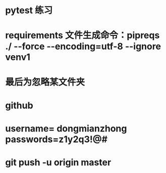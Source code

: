# pytest 练习

# requirements 文件生成命令：pipreqs ./ --force --encoding=utf-8 --ignore venv1   
# 最后为忽略某文件夹

# github 
# username= dongmianzhong  passwords=z1y2q3!@#
# git push -u origin master
